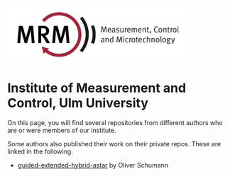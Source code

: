 <img src="https://github.com/uulm-mrm/.github/blob/main/imgs/Logo_MRM_Text-breit-en.png" width="400">

# Institute of Measurement and Control, Ulm University

On this page, you will find several repositories from different authors who are or were members of our institute.

Some authors also published their work on their private repos. These are linked in the following.  
* [guided-extended-hybrid-astar](https://github.com/oliver-schumann/guided-extended-hybrid-astar) by Oliver Schumann


